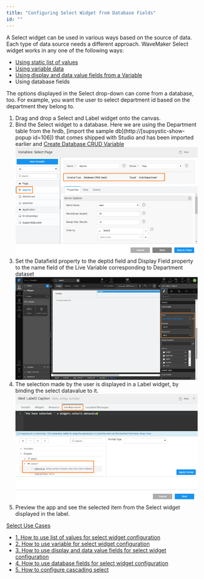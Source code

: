 ```yaml
---
title: "Configuring Select Widget from Database Fields"
id: ""
---
```


A Select widget can be used in various ways based on the source of data. Each type of data source needs a different approach. WaveMaker Select widget works in any one of the following ways:

- [Using static list of values](/learn/how-tos/configuring-select-widget-static-list-values/)
- [Using variable data](/learn/how-tos/configuring-select-widget-variable/)
- [Using display and data value fields from a Variable](/learn/how-tos/configuring-select-widget-display-data-fields/)
- Using database fields

The options displayed in the Select drop-down can come from a database, too. For example, you want the user to select department id based on the department they belong to.

1. Drag and drop a Select and Label widget onto the canvas.
2. Bind the Select widget to a database. Here we are using the Department table from the hrdb, [import the sample db](http://[supsystic-show-popup id=106]) that comes shipped with Studio and has been imported earlier and [Create Database CRUD Variable](/learn/assets/var_sel.png) [![](/learn/assets/sel_db_var.png)](/learn/assets/sel_db_var.png)
3. Set the Datafield property to the deptid field and Display Field property to the name field of the Live Variable corresponding to Department dataset [![](/learn/assets/sel_db_props.png)](/learn/assets/sel_db_props.png)
4. The selection made by the user is displayed in a Label widget, by binding the select datavalue to it. [![](/learn/assets/sel_list_res.png)](/learn/assets/sel_list_res.png)
5. Preview the app and see the selected item from the Select widget displayed in the label.

[Select Use Cases](/learn/app-development/widgets/form-widgets/select-use-cases/)

- [1\. How to use list of values for select widget configuration](/learn/how-tos/configuring-select-widget-static-list-values/)
- [2\. How to use variable for select widget configuration](/learn/how-tos/configuring-select-widget-variable/)
- [3\. How to use display and data value fields for select widget configuration](/learn/how-tos/configuring-select-widget-display-data-fields/)
- [4\. How to use database fields for select widget configuration](/learn/how-tos/configuring-select-widget-database-fields/)
- [5\. How to configure cascading select](/learn/how-tos/configuring-cascading-select/)
